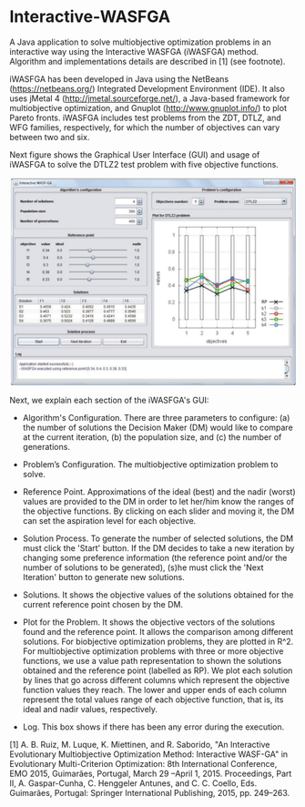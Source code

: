 # Interactive-WASFGA
A Java application to solve multiobjective optimization problems in an interactive way using the Interactive WASFGA (iWASFGA) method. Algorithm and implementations details are described in [1] (see footnote).

iWASFGA has been developed in Java using the NetBeans (https://netbeans.org/) Integrated Development Environment (IDE). It also uses jMetal 4 (http://jmetal.sourceforge.net/), a Java-based framework for multiobjective optimization, and Gnuplot (http://www.gnuplot.info/) to plot Pareto fronts. iWASFGA includes test problems from the ZDT, DTLZ, and WFG families, respectively, for which the number of objectives can vary between two and six.

Next figure shows the Graphical User Interface (GUI) and usage of iWASFGA to solve the DTLZ2 test problem with five objective functions.

![iWASFGA's GUI](doc/screenshot.jpg)

Next, we explain each section of the iWASFGA's GUI:

- Algorithm's Configuration. There are three parameters to configure: (a) the number of solutions the Decision Maker (DM) would like to compare at the current iteration, (b) the population size, and (c) the number of generations.

- Problem’s Configuration. The multiobjective optimization problem to solve.

- Reference Point. Approximations of the ideal (best) and the nadir (worst) values are provided to the DM in order to let her/him know the ranges of the objective functions. By clicking on each slider and moving it, the DM can set the aspiration level for each objective.

- Solution Process. To generate the number of selected solutions, the DM must click the 'Start' button. If the DM decides to take a new iteration by changing some preference information (the reference point and/or the number of solutions to be generated), (s)he must click the 'Next Iteration' button to generate new solutions.

- Solutions. It shows the objective values of the solutions obtained for the current reference point chosen by the DM.

- Plot for the Problem. It shows the objective vectors of the solutions found and the reference point. It allows the comparison among different solutions. For biobjective optimization problems, they are plotted in R^2. For multiobjective optimization problems with three or more objective functions, we use a value path representation to shown the solutions obtained and the reference point (labelled as RP). We plot each solution by lines that go across different columns which represent the objective function values they reach. The lower and upper ends of each column represent the total values range of each objective function, that is, its ideal and nadir values, respectively.

- Log. This box shows if there has been any error during the execution.


[1] A. B. Ruiz, M. Luque, K. Miettinen, and R. Saborido, "An Interactive Evolutionary Multiobjective Optimization Method: Interactive WASF-GA" in Evolutionary Multi-Criterion Optimization: 8th International Conference, EMO 2015, Guimarães, Portugal, March 29 –April 1, 2015. Proceedings, Part II, A. Gaspar-Cunha, C. Henggeler Antunes, and C. C. Coello, Eds. Guimarães, Portugal: Springer International Publishing, 2015, pp. 249–263.
